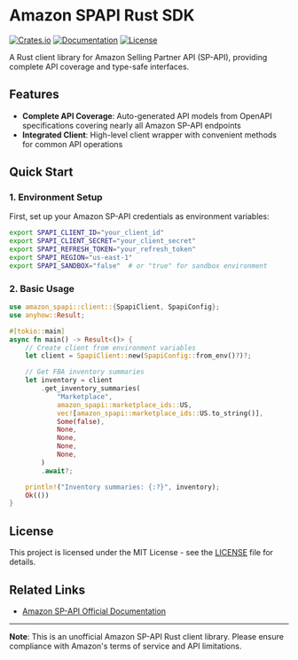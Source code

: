 # Amazon SPAPI Rust SDK

[![Crates.io](https://img.shields.io/crates/v/amazon-spapi)](https://crates.io/crates/amazon-spapi)
[![Documentation](https://docs.rs/amazon-spapi/badge.svg)](https://docs.rs/amazon-spapi)
[![License](https://img.shields.io/badge/license-MIT-blue.svg)](LICENSE)

A Rust client library for Amazon Selling Partner API (SP-API), providing complete API coverage and type-safe interfaces.

## Features

- **Complete API Coverage**: Auto-generated API models from OpenAPI specifications covering nearly all Amazon SP-API endpoints
- **Integrated Client**: High-level client wrapper with convenient methods for common API operations


## Quick Start

### 1. Environment Setup

First, set up your Amazon SP-API credentials as environment variables:

```bash
export SPAPI_CLIENT_ID="your_client_id"
export SPAPI_CLIENT_SECRET="your_client_secret"
export SPAPI_REFRESH_TOKEN="your_refresh_token"
export SPAPI_REGION="us-east-1"
export SPAPI_SANDBOX="false"  # or "true" for sandbox environment
```

### 2. Basic Usage

```rust
use amazon_spapi::client::{SpapiClient, SpapiConfig};
use anyhow::Result;

#[tokio::main]
async fn main() -> Result<()> {
    // Create client from environment variables
    let client = SpapiClient::new(SpapiConfig::from_env()?)?;

    // Get FBA inventory summaries
    let inventory = client
        .get_inventory_summaries(
            "Marketplace",
            amazon_spapi::marketplace_ids::US,
            vec![amazon_spapi::marketplace_ids::US.to_string()],
            Some(false),
            None,
            None,
            None,
            None,
        )
        .await?;

    println!("Inventory summaries: {:?}", inventory);
    Ok(())
}
```

## License

This project is licensed under the MIT License - see the [LICENSE](LICENSE) file for details.


## Related Links

- [Amazon SP-API Official Documentation](https://developer-docs.amazon.com/sp-api/)

---

**Note**: This is an unofficial Amazon SP-API Rust client library. Please ensure compliance with Amazon's terms of service and API limitations.
